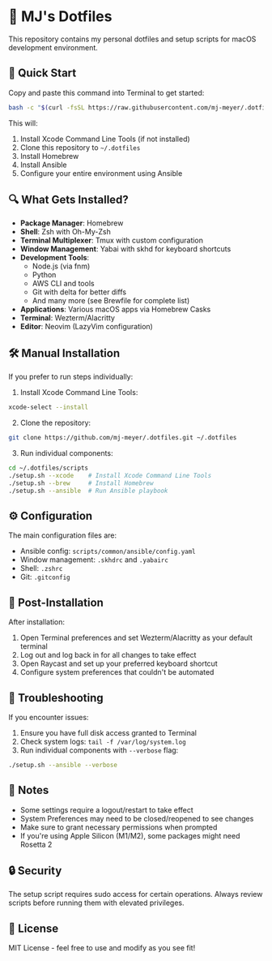 # 🚀 MJ's Dotfiles

This repository contains my personal dotfiles and setup scripts for macOS development environment.

## 🏃 Quick Start

Copy and paste this command into Terminal to get started:

```bash
bash -c "$(curl -fsSL https://raw.githubusercontent.com/mj-meyer/.dotfiles/main/scripts/setup.sh)" -- --all
```

This will:
1. Install Xcode Command Line Tools (if not installed)
2. Clone this repository to `~/.dotfiles`
3. Install Homebrew
4. Install Ansible
5. Configure your entire environment using Ansible

## 🔍 What Gets Installed?

- **Package Manager**: Homebrew
- **Shell**: Zsh with Oh-My-Zsh
- **Terminal Multiplexer**: Tmux with custom configuration
- **Window Management**: Yabai with skhd for keyboard shortcuts
- **Development Tools**: 
  - Node.js (via fnm)
  - Python
  - AWS CLI and tools
  - Git with delta for better diffs
  - And many more (see Brewfile for complete list)
- **Applications**: Various macOS apps via Homebrew Casks
- **Terminal**: Wezterm/Alacritty
- **Editor**: Neovim (LazyVim configuration)

## 🛠️ Manual Installation

If you prefer to run steps individually:

1. Install Xcode Command Line Tools:
```bash
xcode-select --install
```

2. Clone the repository:
```bash
git clone https://github.com/mj-meyer/.dotfiles.git ~/.dotfiles
```

3. Run individual components:
```bash
cd ~/.dotfiles/scripts
./setup.sh --xcode    # Install Xcode Command Line Tools
./setup.sh --brew     # Install Homebrew
./setup.sh --ansible  # Run Ansible playbook
```

## ⚙️ Configuration

The main configuration files are:
- Ansible config: `scripts/common/ansible/config.yaml`
- Window management: `.skhdrc` and `.yabairc`
- Shell: `.zshrc`
- Git: `.gitconfig`

## 🔄 Post-Installation

After installation:
1. Open Terminal preferences and set Wezterm/Alacritty as your default terminal
2. Log out and log back in for all changes to take effect
3. Open Raycast and set up your preferred keyboard shortcut
4. Configure system preferences that couldn't be automated

## 🐛 Troubleshooting

If you encounter issues:
1. Ensure you have full disk access granted to Terminal
2. Check system logs: `tail -f /var/log/system.log`
3. Run individual components with `--verbose` flag:
```bash
./setup.sh --ansible --verbose
```

## 📝 Notes

- Some settings require a logout/restart to take effect
- System Preferences may need to be closed/reopened to see changes
- Make sure to grant necessary permissions when prompted
- If you're using Apple Silicon (M1/M2), some packages might need Rosetta 2

## 🔒 Security

The setup script requires sudo access for certain operations. Always review scripts before running them with elevated privileges.

## 📜 License

MIT License - feel free to use and modify as you see fit!

